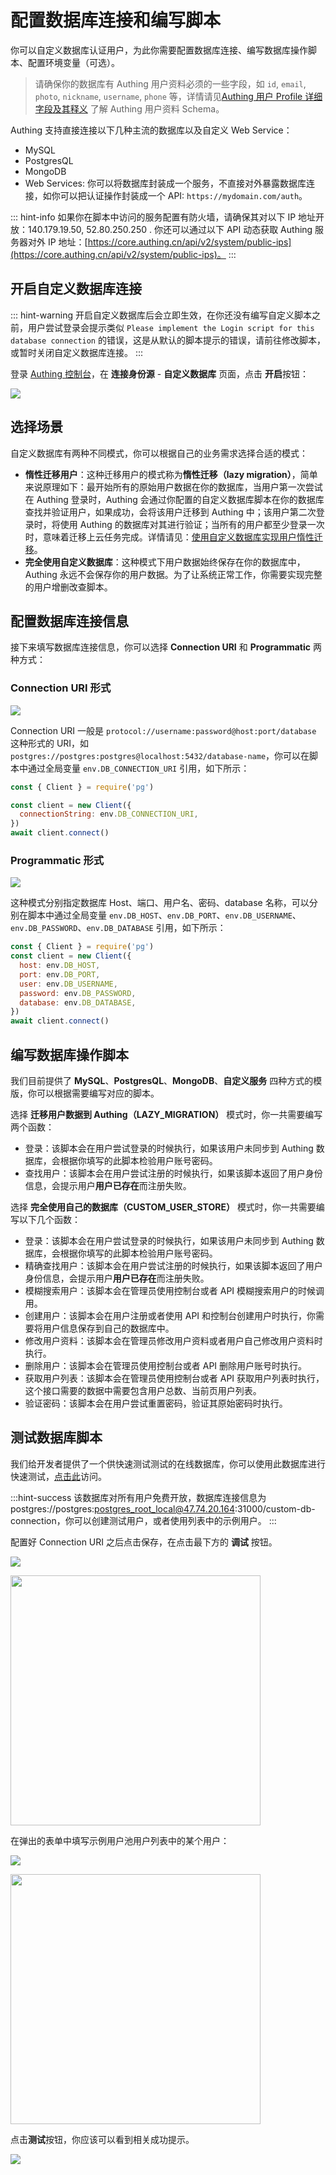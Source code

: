 # 配置数据库连接和编写脚本

<LastUpdated/>

<!-- ::: hint-warning
只有**企业版**用户能够使用连接自定义数据库功能，详情请见 [https://authing.cn/pricing](https://authing.cn/pricing)。如果你想试用，请联系 [Authing 售后服务人员](csm@authing.cn)。
::: -->

你可以自定义数据库认证用户，为此你需要配置数据库连接、编写数据库操作脚本、配置环境变量（可选）。

> 请确保你的数据库有 Authing 用户资料必须的一些字段，如 `id`, `email`, `photo`, `nickname`, `username`, `phone` 等，详情请见[Authing 用户 Profile 详细字段及其释义](/guides/user/user-profile.md) 了解 Authing 用户资料 Schema。

Authing 支持直接连接以下几种主流的数据库以及自定义 Web Service：

- MySQL
- PostgresQL
- MongoDB
- Web Services: 你可以将数据库封装成一个服务，不直接对外暴露数据库连接，如你可以把认证操作封装成一个 API: `https://mydomain.com/auth`。

::: hint-info
如果你在脚本中访问的服务配置有防火墙，请确保其对以下 IP 地址开放：140.179.19.50, 52.80.250.250 . 你还可以通过以下 API 动态获取 Authing 服务器对外 IP 地址：[https://core.authing.cn/api/v2/system/public-ips](https://core.authing.cn/api/v2/system/public-ips)。
:::

## 开启自定义数据库连接

::: hint-warning
开启自定义数据库后会立即生效，在你还没有编写自定义脚本之前，用户尝试登录会提示类似 `Please implement the Login script for this database connection` 的错误，这是从默认的脚本提示的错误，请前往修改脚本，或暂时关闭自定义数据库连接。
:::

登录 [Authing 控制台](https://console.authing.cn/console/userpool)，在 **连接身份源** - **自定义数据库** 页面，点击 **开启**按钮：

![](https://cdn.authing.cn/img/20210111180702.png)

## 选择场景

自定义数据库有两种不同模式，你可以根据自己的业务需求选择合适的模式：

- **惰性迁移用户**：这种迁移用户的模式称为**惰性迁移（lazy migration）**，简单来说原理如下：最开始所有的原始用户数据在你的数据库，当用户第一次尝试在 Authing 登录时，Authing 会通过你配置的自定义数据库脚本在你的数据库查找并验证用户，如果成功，会将该用户迁移到 Authing 中；该用户第二次登录时，将使用 Authing 的数据库对其进行验证；当所有的用户都至少登录一次时，意味着迁移上云任务完成。详情请见：[使用自定义数据库实现用户惰性迁移](https://docs.authing.co/connections/custom-db/lazy-migrations.html)。
- **完全使用自定义数据库**：这种模式下用户数据始终保存在你的数据库中，Authing 永远不会保存你的用户数据。为了让系统正常工作，你需要实现完整的用户增删改查脚本。

## 配置数据库连接信息

接下来填写数据库连接信息，你可以选择 **Connection URI** 和 **Programmatic** 两种方式：

### Connection URI 形式

![](https://cdn.authing.cn/blog/20201130162731.png)

Connection URI 一般是 `protocol://username:password@host:port/database` 这种形式的 URI，如 `postgres://postgres:postgres@localhost:5432/database-name`，你可以在脚本中通过全局变量 `env.DB_CONNECTION_URI` 引用，如下所示：

```javascript
const { Client } = require('pg')

const client = new Client({
  connectionString: env.DB_CONNECTION_URI,
})
await client.connect()
```

### Programmatic 形式

![](https://cdn.authing.cn/blog/20201130162823.png)

这种模式分别指定数据库 Host、端口、用户名、密码、database 名称，可以分别在脚本中通过全局变量 `env.DB_HOST`、`env.DB_PORT`、`env.DB_USERNAME`、`env.DB_PASSWORD`、`env.DB_DATABASE` 引用，如下所示：

```javascript
const { Client } = require('pg')
const client = new Client({
  host: env.DB_HOST,
  port: env.DB_PORT,
  user: env.DB_USERNAME,
  password: env.DB_PASSWORD,
  database: env.DB_DATABASE,
})
await client.connect()
```

## 编写数据库操作脚本

我们目前提供了 **MySQL**、**PostgresQL**、**MongoDB**、**自定义服务** 四种方式的模版，你可以根据需要编写对应的脚本。

选择 **迁移用户数据到 Authing（LAZY_MIGRATION）** 模式时，你一共需要编写两个函数：

- 登录：该脚本会在用户尝试登录的时候执行，如果该用户未同步到 Authing 数据库，会根据你填写的此脚本检验用户账号密码。
- 查找用户：该脚本会在用户尝试注册的时候执行，如果该脚本返回了用户身份信息，会提示用户**用户已存在**而注册失败。

选择 **完全使用自己的数据库（CUSTOM_USER_STORE）** 模式时，你一共需要编写以下几个函数：

- 登录：该脚本会在用户尝试登录的时候执行，如果该用户未同步到 Authing 数据库，会根据你填写的此脚本检验用户账号密码。
- 精确查找用户：该脚本会在用户尝试注册的时候执行，如果该脚本返回了用户身份信息，会提示用户**用户已存在**而注册失败。
- 模糊搜索用户：该脚本会在管理员使用控制台或者 API 模糊搜索用户的时候调用。
- 创建用户：该脚本会在用户注册或者使用 API 和控制台创建用户时执行，你需要将用户信息保存到自己的数据库中。
- 修改用户资料：该脚本会在管理员修改用户资料或者用户自己修改用户资料时执行。
- 删除用户：该脚本会在管理员使用控制台或者 API 删除用户账号时执行。
- 获取用户列表：该脚本会在管理员使用控制台或者 API 获取用户列表时执行，这个接口需要的数据中需要包含用户总数、当前页用户列表。
- 验证密码：该脚本会在用户尝试重置密码，验证其原始密码时执行。

<StackSelector snippet="script-template" selectLabel="选择脚本名称" :order="['login', 'getUser', 'searchUser', 'createUser', 'updateUser', 'deleteUser', 'listUsers', 'validatePassword']"/>

## 测试数据库脚本

我们给开发者提供了一个供快速测试测试的在线数据库，你可以使用此数据库进行快速测试，[点击此](https://db-connections.authing.cn)访问。

:::hint-success
该数据库对所有用户免费开放，数据库连接信息为 postgres://postgres:postgres_root_local@47.74.20.164:31000/custom-db-connection，你可以创建测试用户，或者使用列表中的示例用户。
:::

配置好 Connection URI 之后点击保存，在点击最下方的 **调试** 按钮。

![](https://cdn.authing.cn/blog/20201130173258.png)

<img src="https://cdn.authing.cn/blog/20201130173519.png" height="400px" />

在弹出的表单中填写示例用户池用户列表中的某个用户：

![](https://cdn.authing.cn/blog/20201130173505.png)

<img src="https://cdn.authing.cn/blog/20201130174003.png" height="400px" />

点击**测试**按钮，你应该可以看到相关成功提示。

![](https://cdn.authing.cn/blog/20201130173939.png)
